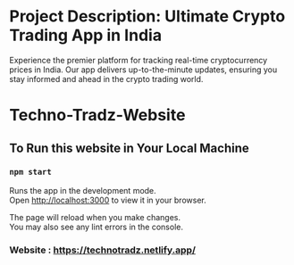 # Project Description: Ultimate Crypto Trading App in India

Experience the premier platform for tracking real-time cryptocurrency prices in India. Our app delivers up-to-the-minute updates, ensuring you stay informed and ahead in the crypto trading world.

# Techno-Tradz-Website

## To Run this website in Your Local Machine 

### `npm start`

Runs the app in the development mode.\
Open [http://localhost:3000](http://localhost:3000) to view it in your browser.

The page will reload when you make changes.\
You may also see any lint errors in the console.

### Website : https://technotradz.netlify.app/
